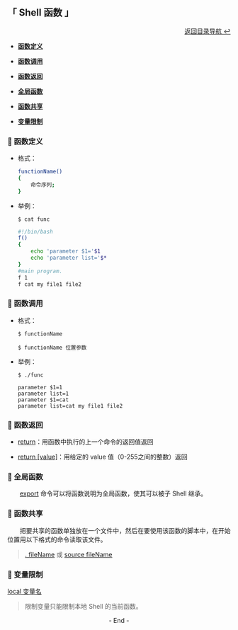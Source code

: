 ## 「 Shell 函数 」

<div align="right">
    <a href="https://github.com/fmw666/Linux#-目录导航">返回目录导航 ↩</a>
</div>

+ **[函数定义](#-函数定义)**

+ **[函数调用](#-函数调用)**

+ **[函数返回](#-函数返回)**

+ **[全局函数](#-全局函数)**

+ **[函数共享](#-函数共享)**

+ **[变量限制](#-变量限制)**

### 💬 函数定义

+ 格式：

    ```bash
    functionName()
    {
        命令序列;
    }
    ```

+ 举例：

    ```shell
    $ cat func
    ```

    ```bash
    #!/bin/bash
    f()
    {
        echo 'parameter $1='$1
        echo 'parameter list='$*
    }
    #main program.
    f 1
    f cat my file1 file2
    ```

### 💬 函数调用

+ 格式：

    ```shell
    $ functionName
    ```

    ```shell
    $ functionName 位置参数
    ```

+ 举例：

    ```shell
    $ ./func
    ```
    
    ```shell
    parameter $1=1
    parameter list=1
    parameter $1=cat
    parameter list=cat my file1 file2
    ```

### 💬 函数返回

+ [return](#welcome)：用函数中执行的上一个命令的返回值返回

+ [return [value]](#welcome)：用给定的 value 值（0-255之间的整数）返回

### 💬 全局函数

&emsp;&emsp;[export](#welcome) 命令可以将函数说明为全局函数，使其可以被子 Shell 继承。

### 💬 函数共享

&emsp;&emsp;把要共享的函数单独放在一个文件中，然后在要使用该函数的脚本中，在开始位置用以下格式的命令读取该文件。

> [. fileName](#welcome) 或 [source fileName](#welcome)

### 💬 变量限制

[local 变量名](#welcome)

> 限制变量只能限制本地 Shell 的当前函数。

<div align="center">
    - End -
</div>